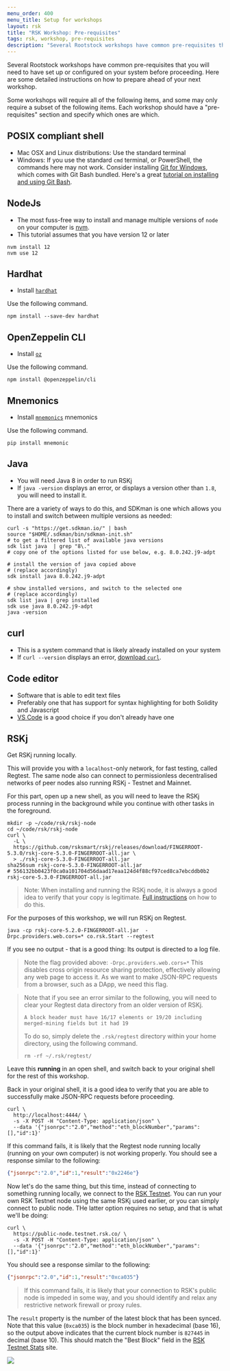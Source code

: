 ```yaml
---
menu_order: 400
menu_title: Setup for workshops
layout: rsk
title: "RSK Workshop: Pre-requisites"
tags: rsk, workshop, pre-requisites
description: "Several Rootstock workshops have common pre-requisites that you will need to have set up or configured on your system before proceeding. Here are some detailed instructions on how to prepare ahead of your next workshop."
---
```


Several Rootstock workshops have common pre-requisites that you will need to have set up or configured on your system before proceeding. Here are some detailed instructions on how to prepare ahead of your next workshop.

Some workshops will require all of the following items,
and some may only require a subset of the following items.
Each workshop should have a "pre-requisites" section
and specify which ones are which.

## POSIX compliant shell

- Mac OSX and Linux distributions:
  Use the standard terminal
- Windows:
  If you use the standard `cmd` terminal, or PowerShell,
  the commands here may not work.
  Consider installing
  [Git for Windows](https://gitforwindows.org/),
  which comes with Git Bash bundled.
  Here's a great
  [tutorial on installing and using Git Bash](https://www.atlassian.com/git/tutorials/git-bash).

## NodeJs

- The most fuss-free way to install and manage
  multiple versions of `node` on your computer is
  [nvm](https://github.com/nvm-sh/nvm).
- This tutorial assumes that you have version 12 or later

```shell
nvm install 12
nvm use 12

```

## Hardhat

- Install [`hardhat`](https://hardhat.org/hardhat-runner/docs/getting-started)


Use the following command.

```shell
npm install --save-dev hardhat

```

## OpenZeppelin CLI

- Install [`oz`](https://docs.openzeppelin.com/cli/2.7/)

Use the following command.

```
npm install @openzeppelin/cli
```


## Mnemonics

- Install [`mnemonics`](https://pypi.org/project/mnemonic/)
mnemonics

Use the following command.

```shell
pip install mnemonic

```

## Java

- You will need Java 8 in order to run RSKj
- If `java -version` displays an error,
  or displays a version other than `1.8`,
  you will need to install it.

There are a variety of ways to do this,
and SDKman is one which allows you to install and switch between multiple versions as needed:

```shell
curl -s "https://get.sdkman.io/" | bash
source "$HOME/.sdkman/bin/sdkman-init.sh"
# to get a filtered list of available java versions
sdk list java  | grep "8\."
# copy one of the options listed for use below, e.g. 8.0.242.j9-adpt

# install the version of java copied above
# (replace accordingly)
sdk install java 8.0.242.j9-adpt

# show installed versions, and switch to the selected one
# (replace accordingly)
sdk list java | grep installed
sdk use java 8.0.242.j9-adpt
java -version

```

## curl

- This is a system command that is likely
  already installed on your system
- If `curl --version` displays an error,
  [download `curl`](https://curl.haxx.se/download.html).

## Code editor

- Software that is able to edit text files
- Preferably one that has support for syntax highlighting for both Solidity and Javascript
- [VS Code](https://code.visualstudio.com)
  is a good choice if you don't already have one

## RSKj

Get RSKj running locally.

This will provide you with a `localhost`-only network,
for fast testing, called Regtest.
The same node also can connect to permissionless decentralised networks
of peer nodes also running RSKj - Testnet and Mainnet.

For this part, open up a new shell,
as you will need to leave the RSKj process running in the background
while you continue with other tasks in the foreground.

```shell
mkdir -p ~/code/rsk/rskj-node
cd ~/code/rsk/rskj-node
curl \
  -L \
  https://github.com/rsksmart/rskj/releases/download/FINGERROOT-5.3.0/rskj-core-5.3.0-FINGERROOT-all.jar \
  > ./rskj-core-5.3.0-FINGERROOT-all.jar
sha256sum rskj-core-5.3.0-FINGERROOT-all.jar
# 556132bb0423f0ca0a101704d56daad17eaa124d4f88cf97ced8ca7ebcddb0b2 rskj-core-5.3.0-FINGERROOT-all.jar

```

> Note: When installing and running the RSKj node,
> it is always a good idea to verify that your copy is legitimate.
> [Full instructions](https://developers.rsk.co/rsk/node/contribute/verify/ "Verify authenticity of RskJ source code and its binary dependencies")
> on how to do this.

For the purposes of this workshop,
we will run RSKj on Regtest.

```shell
java -cp rskj-core-5.2.0-FINGERROOT-all.jar  -Drpc.providers.web.cors=* co.rsk.Start --regtest

```

If you see no output - that is a good thing:
Its output is directed to a log file.

> Note the flag provided above: `-Drpc.providers.web.cors=*`
> This disables cross origin resource sharing protection,
> effectively allowing any web page to access it.
> As we want to make JSON-RPC requests from a browser,
> such as a DApp, we need this flag.

> Note that if you see an error similar to the following,
> you will need to clear your Regtest data directory
> from an older version of RSKj.
>
> ```
> A block header must have 16/17 elements or 19/20 including merged-mining fields but it had 19
> ```
>
> To do so, simply delete the `.rsk/regtest` directory
> within your home directory, using the following command.
>
> ```shell
> rm -rf ~/.rsk/regtest/
> ```

Leave this **running** in an open shell,
and switch back to your original shell for the rest of this workshop.

Back in your original shell,
it is a good idea to verify that you are able to
successfully make JSON-RPC requests before proceeding.

```shell
curl \
  http://localhost:4444/ \
  -s -X POST -H "Content-Type: application/json" \
  --data '{"jsonrpc":"2.0","method":"eth_blockNumber","params":[],"id":1}'

```

If this command fails, it is likely that the Regtest node running locally
(running on your own computer) is not working properly.
You should see a response similar to the following:

```json
{"jsonrpc":"2.0","id":1,"result":"0x2246e"}

```

Now let's do the same thing, but this time,
instead of connecting to something running locally,
we connect to the [RSK Testnet](https://stats.testnet.rsk.co/).
You can run your own RSK Testnet node using the same RSKj used earlier, or
you can simply connect to public node.
THe latter option requires no setup, and that is what we'll be doing:

```shell
curl \
  https://public-node.testnet.rsk.co/ \
  -s -X POST -H "Content-Type: application/json" \
  --data '{"jsonrpc":"2.0","method":"eth_blockNumber","params":[],"id":1}'

```
You should see a response similar to the following:

```json
{"jsonrpc":"2.0","id":1,"result":"0xca035"}

```

> If this command fails,
> it is likely that your connection to RSK's public node is impeded in some way,
> and you should identify and relax any restrictive
> network firewall or proxy rules.

The `result` property is the number of the latest block that has been synced.
Note that this value (`0xca035`)
is the block number in hexadecimal (base 16),
so the output above indicates that the current block number
is `827445` in decimal (base 10).
This should match the "Best Block" field in the
[RSK Testnet Stats](https://stats.testnet.rsk.co/) site.

![](img/stats-testnet-block-number.png)
